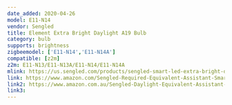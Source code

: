 ```yaml
---
date_added: 2020-04-26
model: E11-N14
vendor: Sengled
title: Element Extra Bright Daylight A19 Bulb
category: bulb
supports: brightness
zigbeemodel: ['E11-N14','E11-N14A']
compatible: [z2m]
z2m: E11-N13/E11-N13A/E11-N14/E11-N14A
mlink: https://us.sengled.com/products/sengled-smart-led-extra-bright-daylight-a19-bulb
link: https://www.amazon.com/Sengled-Required-Equivalent-Assistant-SmartThings/dp/B07QDVC69G
link2: https://www.amazon.com.au/Sengled-Daylight-Equivalent-Assistant-SmartThings/dp/B07QDVC69G
link3: 
---
```

